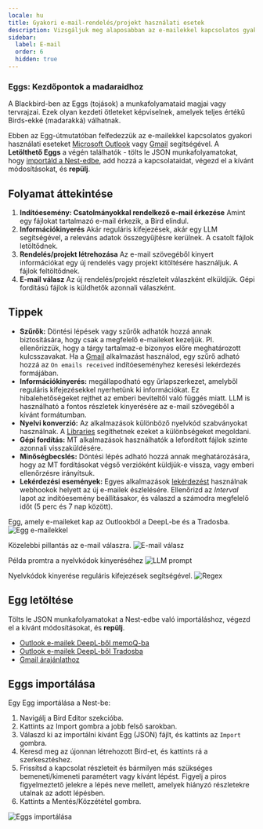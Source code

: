 ```yaml
---
locale: hu
title: Gyakori e-mail-rendelés/projekt használati esetek
description: Vizsgáljuk meg alaposabban az e-mailekkel kapcsolatos gyakori használati eseteket
sidebar:
  label: E-mail
  order: 6
  hidden: true
---
```


### Eggs: Kezdőpontok a madaraidhoz

A Blackbird-ben az Eggs (tojások) a munkafolyamataid magjai vagy tervrajzai. Ezek olyan kezdeti ötleteket képviselnek, amelyek teljes értékű Birds-ekké (madarakká) válhatnak.

Ebben az Egg-útmutatóban felfedezzük az e-mailekkel kapcsolatos gyakori használati eseteket [Microsoft Outlook](../../apps/microsoft-365-email-outlook/) vagy [Gmail](../../apps/gmail/) segítségével. A **Letölthető Eggs** a végén találhatók - tölts le JSON munkafolyamatokat, hogy [importáld a Nest-edbe](../../eggs/emails/#importing-eggs), add hozzá a kapcsolataidat, végezd el a kívánt módosításokat, és **repülj**.

## Folyamat áttekintése

1. **Indítóesemény: Csatolmányokkal rendelkező e-mail érkezése**
Amint egy fájlokat tartalmazó e-mail érkezik, a Bird elindul.
2. **Információkinyerés**
Akár reguláris kifejezések, akár egy LLM segítségével, a releváns adatok összegyűjtésre kerülnek. A csatolt fájlok letöltődnek.
3. **Rendelés/projekt létrehozása**
Az e-mail szövegéből kinyert információkat egy új rendelés vagy projekt kitöltésére használjuk. A fájlok feltöltődnek.
4. **E-mail válasz**
Az új rendelés/projekt részleteit válaszként elküldjük. Gépi fordítású fájlok is küldhetők azonnali válaszként.

## Tippek

- **Szűrők:** Döntési lépések vagy szűrők adhatók hozzá annak biztosítására, hogy csak a megfelelő e-maileket kezeljük. Pl. ellenőrizzük, hogy a tárgy tartalmaz-e bizonyos előre meghatározott kulcsszavakat. Ha a [Gmail](../../apps/gmail/) alkalmazást használod, egy szűrő adható hozzá az `On emails received` indítóeseményhez keresési lekérdezés formájában.
- **Információkinyerés:** megállapodható egy űrlapszerkezet, amelyből reguláris kifejezésekkel nyerhetünk ki információkat. Ez hibalehetőségeket rejthet az emberi beviteltől való függés miatt. LLM is használható a fontos részletek kinyerésére az e-mail szövegéből a kívánt formátumban.
- **Nyelvi konverzió:** Az alkalmazások különböző nyelvkód szabványokat használnak. A [Libraries](../../concepts/libraries/) segíthetnek ezeket a különbségeket megoldani.
- **Gépi fordítás:** MT alkalmazások használhatók a lefordított fájlok szinte azonnali visszaküldésére.
- **Minőségbecslés:** Döntési lépés adható hozzá annak meghatározására, hogy az MT fordításokat végső verzióként küldjük-e vissza, vagy emberi ellenőrzésre irányítsuk.
- **Lekérdezési események:** Egyes alkalmazások [lekérdezést](../../concepts/triggers/#polling) használnak webhookok helyett az új e-mailek észlelésére. Ellenőrizd az _Interval_ lapot az indítóesemény beállításakor, és válaszd a számodra megfelelő időt (5 perc és 7 nap között).

Egg, amely e-maileket kap az Outlookból a DeepL-be és a Tradosba.
![Egg e-mailekkel](~/assets/docs/eggs/Egg6_Outlook_DeepL_Trados.png)

Közelebbi pillantás az e-mail válaszra.
![E-mail válasz](~/assets/docs/eggs/Egg6_InstantReply.png)

Példa promtra a nyelvkódok kinyeréséhez
![LLM prompt](~/assets/docs/eggs/Egg6_GetLanguageExample.png)

Nyelvkódok kinyerése reguláris kifejezések segítségével.
![Regex](~/assets/docs/eggs/Egg6_ExtractLanguagesRegex.png)

## Egg letöltése

Tölts le JSON munkafolyamatokat a Nest-edbe való importáláshoz, végezd el a kívánt módosításokat, és **repülj**.

- <a href="https://docs.blackbird.io/downloads/Outlook_MT_memoQ.json" download>Outlook e-mailek DeepL-ből memoQ-ba</a>
- <a href="https://docs.blackbird.io//downloads/Outlook_MT_Trados.json" download>Outlook e-mailek DeepL-ből Tradosba</a>
- <a href="https://docs.blackbird.io//downloads/Gmail_to_quote.json" download>Gmail árajánlathoz</a>

## Eggs importálása

Egy Egg importálása a Nest-be:

1. Navigálj a Bird Editor szekcióba.
2. Kattints az Import gombra a jobb felső sarokban.
3. Válaszd ki az importálni kívánt Egg (JSON) fájlt, és kattints az `Import` gombra.
4. Keresd meg az újonnan létrehozott Bird-et, és kattints rá a szerkesztéshez.
5. Frissítsd a kapcsolat részleteit és bármilyen más szükséges bemeneti/kimeneti paramétert vagy kívánt lépést. Figyelj a piros figyelmeztető jelekre a lépés neve mellett, amelyek hiányzó részletekre utalnak az adott lépésben.
6. Kattints a Mentés/Közzététel gombra.

![Eggs importálása](~/assets/docs/eggs/ImportEggs.gif)